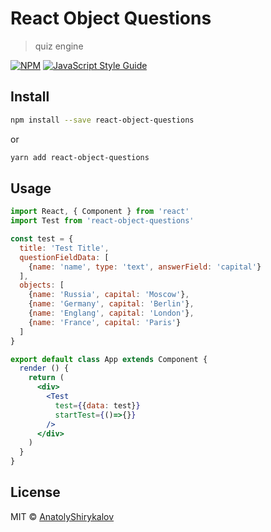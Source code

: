 # React Object Questions

> quiz engine

[![NPM](https://img.shields.io/npm/v/questions.svg)](https://www.npmjs.com/package/questions) [![JavaScript Style Guide](https://img.shields.io/badge/code_style-standard-brightgreen.svg)](https://standardjs.com)

## Install

```bash
npm install --save react-object-questions
```

or 

```bash
yarn add react-object-questions

```

## Usage

```jsx
import React, { Component } from 'react'
import Test from 'react-object-questions'

const test = {
  title: 'Test Title',
  questionFieldData: [
    {name: 'name', type: 'text', answerField: 'capital'}
  ],
  objects: [
    {name: 'Russia', capital: 'Moscow'},
    {name: 'Germany', capital: 'Berlin'},
    {name: 'Englang', capital: 'London'},
    {name: 'France', capital: 'Paris'}
  ]
}

export default class App extends Component {
  render () {
    return (
      <div>
        <Test
          test={{data: test}}
          startTest={()=>{}}
        />
      </div>
    )
  }
}
```

## License

MIT © [AnatolyShirykalov](https://github.com/AnatolyShirykalov)
